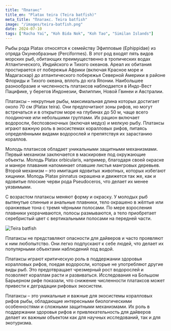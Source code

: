 ```yaml
---
title: "Платакс"
title_en: "Platax teira (Teira batfish)"
meta_title: "Платакс. Teira batfish"
image: "/images/teira-batfish.png"
date: 2024-07-10
tags: ["Racha Yai", "Koh Bida Nok", "Koh Tao", "Similan Islands"]
---
```


Рыбы рода Platax относятся к семейству Эфипповые (Ephippidae) из отряда Окунеобразные (Perciformes). В этот род входят пять видов морских рыб, обитающих преимущественно в тропических водах Атлантического, Индийского и Тихого океанов.  Ареал их обитания простирается от побережья Африки (включая Красное море и Мадагаскар) до атлантического побережья Северной Америки в районе Флориды и Тихого океана, вплоть до юга Японии. Наибольшее разнообразие и численность платаксов наблюдается в Индо-Вест Пацифике, у берегов Индонезии, Филиппин, Новой Гвинеи и Австралии.

Платаксы – некрупные рыбы, максимальная длина которых достигает около 70 см (Platax teira). Они предпочитают зоны рифов, но могут встречаться и в открытом море на глубинах до 50 м, чаще всего поодиночке или небольшими группами. Их рацион включает водоросли, беспозвоночных (включая медуз) и мелкую рыбу. Платаксы играют важную роль в экосистемах коралловых рифов, питаясь определёнными видами водорослей и препятствуя их зарастанию кораллов.

Молодь платаксов обладает уникальными защитными механизмами. Первый механизм заключается в маскировке под окружающие объекты. Молодь Platax orbicularis, например, благодаря своей окраске и манере плавания напоминает опавшие листья мангровых деревьев. Второй механизм – это имитация ядовитых животных, которых избегают хищники. Молодь Platax pinnatus окрашена и движется так же, как и ядовитые плоские черви рода Pseudoceros, что делает их менее уязвимыми.

С возрастом платаксы меняют форму и окраску. У молодых рыб вытянутые спинные и анальные плавники, тело окрашено в жёлтые или оранжевые тона с тремя чёрными полосами. По мере взросления плавники укорачиваются, полосы размываются, а тело приобретает серебристый цвет с вертикальными полосами на передней части.

![Teira batfish](https://github.com/Muratov-Egor/diversnotes/blob/master/assets/images/teira-batfish-2.png?raw=true "Teira batfish")

Платаксы не представляют опасности для дайверов и часто проявляют к ним любопытство. Они легко подпускают к себе людей, что делает их популярными объектами наблюдений под водой.

Платаксы играют критическую роль в поддержании здоровья коралловых рифов, поедая водоросли, которые не употребляют другие виды рыб. Это предотвращает чрезмерный рост водорослей и позволяет кораллам расти и развиваться. Исследования на Большом Барьерном рифе показали, что снижение численности платаксов может привести к деградации рифовых экосистем.

Платаксы – это уникальные и важные для экосистемы коралловых рифов рыбы, обладающие интересными биологическими особенностями и сложными защитными механизмами. Их роль в поддержании здоровья рифов и привлекательность для дайверов делает их важным объектом как для научных исследований, так и для экотуризма.


